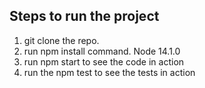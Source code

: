 ## Steps to run the project

1. git clone the repo.
2. run npm install command. Node 14.1.0
3. run npm start to see the code in action
4. run the npm test to see the tests in action
